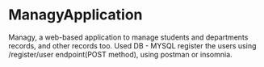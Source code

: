 # ManagyApplication
Managy, a web-based application to manage students and departments records, and other records too.
Used DB - MYSQL
register the users using /register/user endpoint(POST method), using postman or insomnia.
